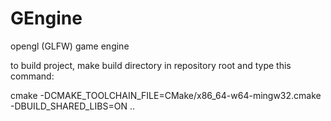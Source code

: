 # GEngine
opengl (GLFW) game engine

to build project, make build directory in repository root
and type this command:

cmake -DCMAKE_TOOLCHAIN_FILE=CMake/x86_64-w64-mingw32.cmake -DBUILD_SHARED_LIBS=ON ..
